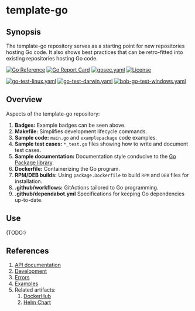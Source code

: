 # template-go

## Synopsis

The template-go repository serves as a starting point for new repositories hosting Go code.
It also shows best practices that can be retro-fitted into existing repositories hosting Go code.

[![Go Reference](https://pkg.go.dev/badge/github.com/senzing/template-go.svg)](https://pkg.go.dev/github.com/senzing/template-go)
[![Go Report Card](https://goreportcard.com/badge/github.com/senzing/template-go)](https://goreportcard.com/report/github.com/senzing/template-go)
[![gosec.yaml](https://github.com/Senzing/template-go/actions/workflows/gosec.yaml/badge.svg)](https://github.com/Senzing/template-go/actions/workflows/gosec.yaml)
[![License](https://img.shields.io/badge/License-Apache2-brightgreen.svg)](https://github.com/Senzing/template-go/blob/main/LICENSE)

[![go-test-linux.yaml](https://github.com/Senzing/template-go/actions/workflows/go-test-linux.yaml/badge.svg)](https://github.com/Senzing/template-go/actions/workflows/go-test-linux.yaml)
[![go-test-darwin.yaml](https://github.com/Senzing/template-go/actions/workflows/go-test-darwin.yaml/badge.svg)](https://github.com/Senzing/template-go/actions/workflows/go-test-darwin.yaml)
[![bob-go-test-windows.yaml](https://github.com/Senzing/template-go/actions/workflows/go-test-windows.yaml/badge.svg)](https://github.com/Senzing/template-go/actions/workflows/go-test-windows.yaml)

## Overview

Aspects of the template-go repository:

1. **Badges:** Example badges can be seen above.
1. **Makefile:** Simplifies development lifecycle commands.
1. **Sample code:** `main.go` and `examplepackage` code examples.
1. **Sample test cases:** `*_test.go` files showing how to write and document test cases.
1. **Sample documentation:** Documentation style conducive to the [Go Package library](https://pkg.go.dev).
1. **Dockerfile:** Containerizing the Go program.
1. **RPM/DEB builds:** Using `package.Dockerfile` to build `RPM` and `DEB` files for installation.
1. **.github/workflows:** GitActions tailored to Go programming.
1. **.github/dependabot.yml** Specifications for keeping Go dependencies up-to-date.

## Use

(TODO:)

## References

1. [API documentation](https://pkg.go.dev/github.com/senzing/template-go)
1. [Development](docs/development.md)
1. [Errors](docs/errors.md)
1. [Examples](docs/examples.md)
1. Related artifacts:
    1. [DockerHub](https://hub.docker.com/r/senzing/template-go)
    1. [Helm Chart](https://github.com/Senzing/charts/tree/main/charts/template-go)
